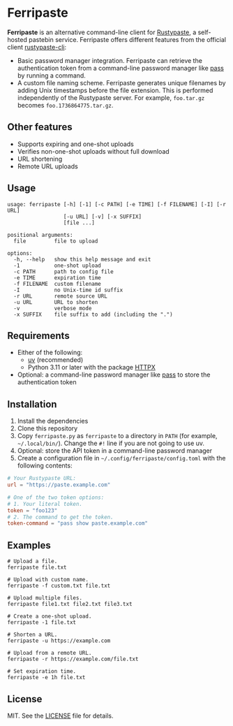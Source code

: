 # Ferripaste

**Ferripaste** is an alternative command-line client for [Rustypaste](https://github.com/orhun/rustypaste),
a self-hosted pastebin service.
Ferripaste offers different features from the official client [rustypaste-cli](https://github.com/orhun/rustypaste-cli):

- Basic password manager integration.
  Ferripaste can retrieve the authentication token from a command-line password manager like [pass](https://www.passwordstore.org/) by running a command.
- A custom file naming scheme.
  Ferripaste generates unique filenames by adding Unix timestamps before the file extension.
  This is performed independently of the Rustypaste server.
  For example, `foo.tar.gz` becomes `foo.1736864775.tar.gz`.

## Other features

- Supports expiring and one-shot uploads
- Verifies non-one-shot uploads without full download
- URL shortening
- Remote URL uploads

## Usage

```none
usage: ferripaste [-h] [-1] [-c PATH] [-e TIME] [-f FILENAME] [-I] [-r URL]
                  [-u URL] [-v] [-x SUFFIX]
                  [file ...]

positional arguments:
  file         file to upload

options:
  -h, --help   show this help message and exit
  -1           one-shot upload
  -c PATH      path to config file
  -e TIME      expiration time
  -f FILENAME  custom filename
  -I           no Unix-time id suffix
  -r URL       remote source URL
  -u URL       URL to shorten
  -v           verbose mode
  -x SUFFIX    file suffix to add (including the ".")
```

## Requirements

- Either of the following:
  - [uv](https://docs.astral.sh/uv/) (recommended)
  - Python 3.11 or later with the package [HTTPX](https://python-httpx.org/)
- Optional: a command-line password manager like [pass](https://en.wikipedia.org/wiki/Pass_(software)) to store the authentication token

## Installation

1. Install the dependencies
2. Clone this repository
3. Copy `ferripaste.py` as `ferripaste` to a directory in `PATH` (for example, `~/.local/bin/`).
   Change the `#!` line if you are not going to use uv.
4. Optional: store the API token in a command-line password manager
5. Create a configuration file in `~/.config/ferripaste/config.toml` with the following contents:

```toml
# Your Rustypaste URL:
url = "https://paste.example.com"

# One of the two token options:
# 1. Your literal token.
token = "foo123"
# 2. The command to get the token.
token-command = "pass show paste.example.com"
```

## Examples

```shell
# Upload a file.
ferripaste file.txt

# Upload with custom name.
ferripaste -f custom.txt file.txt

# Upload multiple files.
ferripaste file1.txt file2.txt file3.txt

# Create a one-shot upload.
ferripaste -1 file.txt

# Shorten a URL.
ferripaste -u https://example.com

# Upload from a remote URL.
ferripaste -r https://example.com/file.txt

# Set expiration time.
ferripaste -e 1h file.txt
```

## License

MIT.
See the [LICENSE](LICENSE) file for details.
